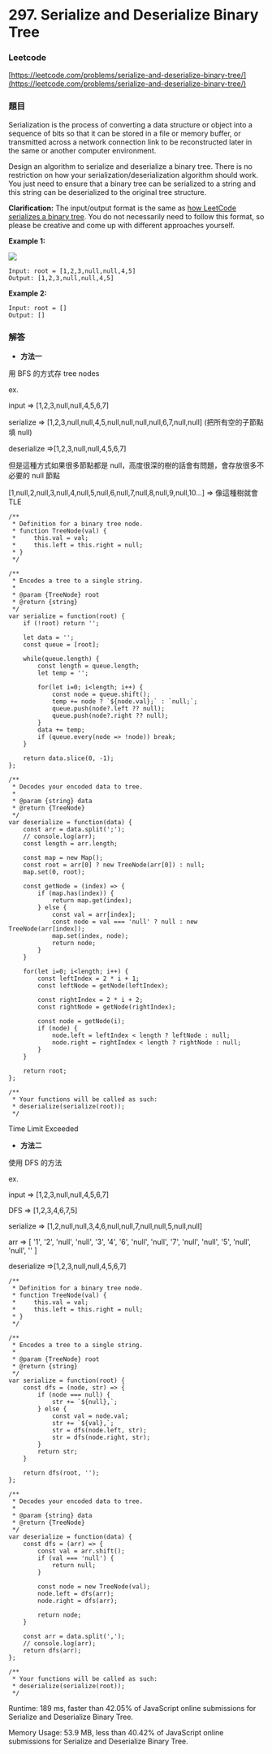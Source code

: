 # 297. Serialize and Deserialize Binary Tree

### Leetcode

[https://leetcode.com/problems/serialize-and-deserialize-binary-tree/](https://leetcode.com/problems/serialize-and-deserialize-binary-tree/)

### 題目

Serialization is the process of converting a data structure or object into a sequence of bits so that it can be stored in a file or memory buffer, or transmitted across a network connection link to be reconstructed later in the same or another computer environment.

Design an algorithm to serialize and deserialize a binary tree. There is no restriction on how your serialization/deserialization algorithm should work. You just need to ensure that a binary tree can be serialized to a string and this string can be deserialized to the original tree structure.

**Clarification:** The input/output format is the same as [how LeetCode serializes a binary tree](https://leetcode.com/faq/#binary-tree). You do not necessarily need to follow this format, so please be creative and come up with different approaches yourself.

&#x20;

**Example 1:**

![](https://assets.leetcode.com/uploads/2020/09/15/serdeser.jpg)

```
Input: root = [1,2,3,null,null,4,5]
Output: [1,2,3,null,null,4,5]
```

**Example 2:**

```
Input: root = []
Output: []
```

### 解答 <a href="#ti-jie" id="ti-jie"></a>

* **方法一**

用 BFS 的方式存 tree nodes

ex.&#x20;

input => \[1,2,3,null,null,4,5,6,7]

serialize => \[1,2,3,null,null,4,5,null,null,null,null,6,7,null,null] (把所有空的子節點填 null)

deserialize =>\[1,2,3,null,null,4,5,6,7]

但是這種方式如果很多節點都是 null，高度很深的樹的話會有問題，會存放很多不必要的 null 節點

\[1,null,2,null,3,null,4,null,5,null,6,null,7,null,8,null,9,null,10...] => 像這種樹就會 TLE

```
/**
 * Definition for a binary tree node.
 * function TreeNode(val) {
 *     this.val = val;
 *     this.left = this.right = null;
 * }
 */

/**
 * Encodes a tree to a single string.
 *
 * @param {TreeNode} root
 * @return {string}
 */
var serialize = function(root) {
    if (!root) return '';
    
    let data = '';
    const queue = [root];
    
    while(queue.length) {
        const length = queue.length;
        let temp = '';
        
        for(let i=0; i<length; i++) {
            const node = queue.shift();
            temp += node ? `${node.val};` : `null;`;
            queue.push(node?.left ?? null);
            queue.push(node?.right ?? null);
        }
        data += temp;
        if (queue.every(node => !node)) break;
    }
    
    return data.slice(0, -1);
};

/**
 * Decodes your encoded data to tree.
 *
 * @param {string} data
 * @return {TreeNode}
 */
var deserialize = function(data) {
    const arr = data.split(';');
    // console.log(arr);
    const length = arr.length;
    
    const map = new Map();
    const root = arr[0] ? new TreeNode(arr[0]) : null;
    map.set(0, root);
    
    const getNode = (index) => {
        if (map.has(index)) {
            return map.get(index);
        } else {
            const val = arr[index];
            const node = val === 'null' ? null : new TreeNode(arr[index]);
            map.set(index, node);
            return node;
        }
    }
    
    for(let i=0; i<length; i++) {
        const leftIndex = 2 * i + 1;
        const leftNode = getNode(leftIndex);
        
        const rightIndex = 2 * i + 2;
        const rightNode = getNode(rightIndex);
        
        const node = getNode(i);
        if (node) {
            node.left = leftIndex < length ? leftNode : null;
            node.right = rightIndex < length ? rightNode : null;
        }
    }
    
    return root;
};

/**
 * Your functions will be called as such:
 * deserialize(serialize(root));
 */
```

Time Limit Exceeded

* **方法二**

使用 DFS 的方法

ex.

input => \[1,2,3,null,null,4,5,6,7]

DFS => \[1,2,3,4,6,7,5]

serialize => \[1,2,null,null,3,4,6,null,null,7,null,null,5,null,null]

arr => \[ '1', '2', 'null', 'null', '3', '4', '6', 'null', 'null', '7', 'null', 'null', '5', 'null', 'null', '' ]

deserialize =>\[1,2,3,null,null,4,5,6,7]

```
/**
 * Definition for a binary tree node.
 * function TreeNode(val) {
 *     this.val = val;
 *     this.left = this.right = null;
 * }
 */

/**
 * Encodes a tree to a single string.
 *
 * @param {TreeNode} root
 * @return {string}
 */
var serialize = function(root) {
    const dfs = (node, str) => {
        if (node === null) {
            str += `${null},`;
        } else {
            const val = node.val;
            str += `${val},`;
            str = dfs(node.left, str);
            str = dfs(node.right, str);
        }
        return str;
    }
    
    return dfs(root, '');
};

/**
 * Decodes your encoded data to tree.
 *
 * @param {string} data
 * @return {TreeNode}
 */
var deserialize = function(data) {
    const dfs = (arr) => {
        const val = arr.shift();
        if (val === 'null') {
            return null;
        }
        
        const node = new TreeNode(val);
        node.left = dfs(arr);
        node.right = dfs(arr);

        return node;
    }
    
    const arr = data.split(',');
    // console.log(arr);
    return dfs(arr);
};

/**
 * Your functions will be called as such:
 * deserialize(serialize(root));
 */
```

Runtime: 189 ms, faster than 42.05% of JavaScript online submissions for Serialize and Deserialize Binary Tree.

Memory Usage: 53.9 MB, less than 40.42% of JavaScript online submissions for Serialize and Deserialize Binary Tree.
